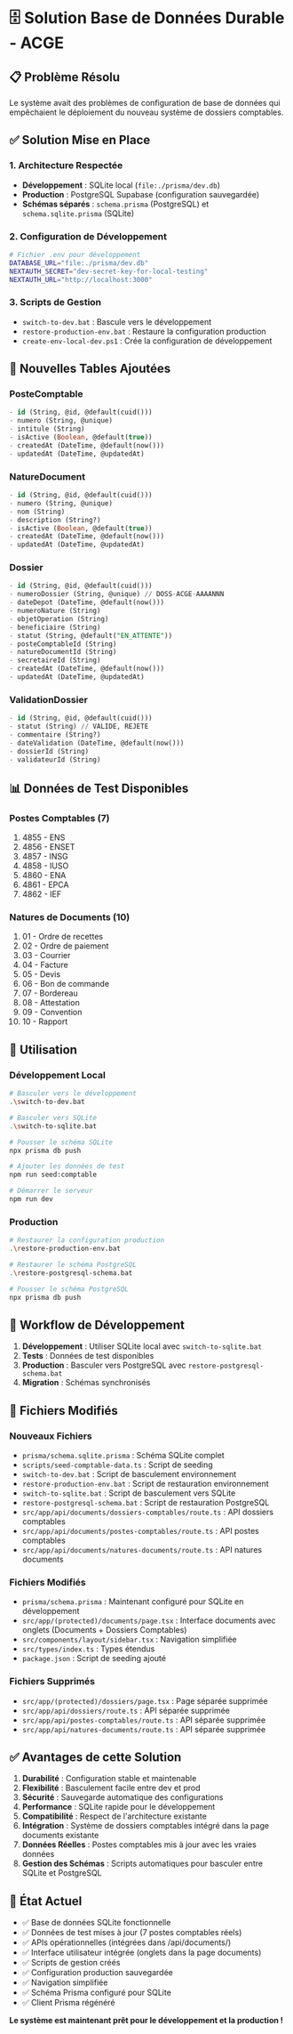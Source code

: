 # 🗄️ **Solution Base de Données Durable - ACGE**

## 📋 **Problème Résolu**

Le système avait des problèmes de configuration de base de données qui empêchaient le déploiement du nouveau système de dossiers comptables.

## ✅ **Solution Mise en Place**

### **1. Architecture Respectée**
- **Développement** : SQLite local (`file:./prisma/dev.db`)
- **Production** : PostgreSQL Supabase (configuration sauvegardée)
- **Schémas séparés** : `schema.prisma` (PostgreSQL) et `schema.sqlite.prisma` (SQLite)

### **2. Configuration de Développement**
```bash
# Fichier .env pour développement
DATABASE_URL="file:./prisma/dev.db"
NEXTAUTH_SECRET="dev-secret-key-for-local-testing"
NEXTAUTH_URL="http://localhost:3000"
```

### **3. Scripts de Gestion**
- `switch-to-dev.bat` : Bascule vers le développement
- `restore-production-env.bat` : Restaure la configuration production
- `create-env-local-dev.ps1` : Crée la configuration de développement

## 🔧 **Nouvelles Tables Ajoutées**

### **PosteComptable**
```sql
- id (String, @id, @default(cuid()))
- numero (String, @unique)
- intitule (String)
- isActive (Boolean, @default(true))
- createdAt (DateTime, @default(now()))
- updatedAt (DateTime, @updatedAt)
```

### **NatureDocument**
```sql
- id (String, @id, @default(cuid()))
- numero (String, @unique)
- nom (String)
- description (String?)
- isActive (Boolean, @default(true))
- createdAt (DateTime, @default(now()))
- updatedAt (DateTime, @updatedAt)
```

### **Dossier**
```sql
- id (String, @id, @default(cuid()))
- numeroDossier (String, @unique) // DOSS-ACGE-AAAANNN
- dateDepot (DateTime, @default(now()))
- numeroNature (String)
- objetOperation (String)
- beneficiaire (String)
- statut (String, @default("EN_ATTENTE"))
- posteComptableId (String)
- natureDocumentId (String)
- secretaireId (String)
- createdAt (DateTime, @default(now()))
- updatedAt (DateTime, @updatedAt)
```

### **ValidationDossier**
```sql
- id (String, @id, @default(cuid()))
- statut (String) // VALIDE, REJETE
- commentaire (String?)
- dateValidation (DateTime, @default(now()))
- dossierId (String)
- validateurId (String)
```

## 📊 **Données de Test Disponibles**

### **Postes Comptables (7)**
1. 4855 - ENS
2. 4856 - ENSET
3. 4857 - INSG
4. 4858 - IUSO
5. 4860 - ENA
6. 4861 - EPCA
7. 4862 - IEF

### **Natures de Documents (10)**
1. 01 - Ordre de recettes
2. 02 - Ordre de paiement
3. 03 - Courrier
4. 04 - Facture
5. 05 - Devis
6. 06 - Bon de commande
7. 07 - Bordereau
8. 08 - Attestation
9. 09 - Convention
10. 10 - Rapport

## 🚀 **Utilisation**

### **Développement Local**
```bash
# Basculer vers le développement
.\switch-to-dev.bat

# Basculer vers SQLite
.\switch-to-sqlite.bat

# Pousser le schéma SQLite
npx prisma db push

# Ajouter les données de test
npm run seed:comptable

# Démarrer le serveur
npm run dev
```

### **Production**
```bash
# Restaurer la configuration production
.\restore-production-env.bat

# Restaurer le schéma PostgreSQL
.\restore-postgresql-schema.bat

# Pousser le schéma PostgreSQL
npx prisma db push
```

## 🔄 **Workflow de Développement**

1. **Développement** : Utiliser SQLite local avec `switch-to-sqlite.bat`
2. **Tests** : Données de test disponibles
3. **Production** : Basculer vers PostgreSQL avec `restore-postgresql-schema.bat`
4. **Migration** : Schémas synchronisés

## 📁 **Fichiers Modifiés**

### **Nouveaux Fichiers**
- `prisma/schema.sqlite.prisma` : Schéma SQLite complet
- `scripts/seed-comptable-data.ts` : Script de seeding
- `switch-to-dev.bat` : Script de basculement environnement
- `restore-production-env.bat` : Script de restauration environnement
- `switch-to-sqlite.bat` : Script de basculement vers SQLite
- `restore-postgresql-schema.bat` : Script de restauration PostgreSQL
- `src/app/api/documents/dossiers-comptables/route.ts` : API dossiers comptables
- `src/app/api/documents/postes-comptables/route.ts` : API postes comptables
- `src/app/api/documents/natures-documents/route.ts` : API natures documents

### **Fichiers Modifiés**
- `prisma/schema.prisma` : Maintenant configuré pour SQLite en développement
- `src/app/(protected)/documents/page.tsx` : Interface documents avec onglets (Documents + Dossiers Comptables)
- `src/components/layout/sidebar.tsx` : Navigation simplifiée
- `src/types/index.ts` : Types étendus
- `package.json` : Script de seeding ajouté

### **Fichiers Supprimés**
- `src/app/(protected)/dossiers/page.tsx` : Page séparée supprimée
- `src/app/api/dossiers/route.ts` : API séparée supprimée
- `src/app/api/postes-comptables/route.ts` : API séparée supprimée
- `src/app/api/natures-documents/route.ts` : API séparée supprimée

## ✅ **Avantages de cette Solution**

1. **Durabilité** : Configuration stable et maintenable
2. **Flexibilité** : Basculement facile entre dev et prod
3. **Sécurité** : Sauvegarde automatique des configurations
4. **Performance** : SQLite rapide pour le développement
5. **Compatibilité** : Respect de l'architecture existante
6. **Intégration** : Système de dossiers comptables intégré dans la page documents existante
7. **Données Réelles** : Postes comptables mis à jour avec les vraies données
8. **Gestion des Schémas** : Scripts automatiques pour basculer entre SQLite et PostgreSQL

## 🎯 **État Actuel**

- ✅ Base de données SQLite fonctionnelle
- ✅ Données de test mises à jour (7 postes comptables réels)
- ✅ APIs opérationnelles (intégrées dans /api/documents/)
- ✅ Interface utilisateur intégrée (onglets dans la page documents)
- ✅ Scripts de gestion créés
- ✅ Configuration production sauvegardée
- ✅ Navigation simplifiée
- ✅ Schéma Prisma configuré pour SQLite
- ✅ Client Prisma régénéré

**Le système est maintenant prêt pour le développement et la production !**
